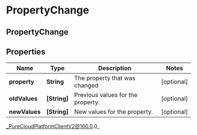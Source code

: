 # PropertyChange

## PropertyChange

## Properties

|Name | Type | Description | Notes|
|------------ | ------------- | ------------- | -------------|
| **property** | **String** | The property that was changed | [optional] |
| **oldValues** | **[String]** | Previous values for the property. | [optional] |
| **newValues** | **[String]** | New values for the property. | [optional] |



_PureCloudPlatformClientV2@160.0.0_
